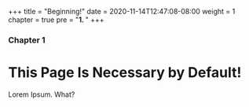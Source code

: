 +++
title = "Beginning!"
date = 2020-11-14T12:47:08-08:00
weight = 1
chapter = true
pre = "<b>1. </b>"
+++

### Chapter 1

# This Page Is Necessary by Default!

Lorem Ipsum. What?